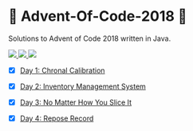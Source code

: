 # :christmas_tree: Advent-Of-Code-2018 :christmas_tree:

Solutions to Advent of Code 2018 written in Java.

<!-- Badges -->

<p align="left">

  <a href="https://travis-ci.org/Meemaw/aoc-2018">
    <img
       src="https://travis-ci.org/Meemaw/aoc-2018.svg?branch=master" />
  </a>
  
  <a href="https://codeclimate.com/github/Meemaw/aoc-2018/maintainability">
    <img 
        src="https://api.codeclimate.com/v1/badges/e646bd0f0d4e6424842a/maintainability" />
  </a>
  
  <a href="https://codecov.io/gh/Meemaw/aoc-2018">
    <img src="https://codecov.io/gh/Meemaw/aoc-2018/branch/master/graph/badge.svg" />
  </a>
  
</p>

- [x] [Day 1: Chronal Calibration](https://github.com/Meemaw/aoc-2018/blob/master/src/main/java/day1/Day1.java)
- [x] [Day 2: Inventory Management System](https://github.com/Meemaw/aoc-2018/blob/master/src/main/java/day2/Day2.java)
- [x] [Day 3: No Matter How You Slice It](https://github.com/Meemaw/aoc-2018/blob/master/src/main/java/day3/Day3.java)
- [x] [Day 4: Repose Record](https://github.com/Meemaw/aoc-2018/blob/master/src/main/java/day4/Day4.java)

